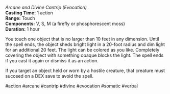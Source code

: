 *Arcane and Divine Cantrip (Evocation)*  
**Casting Time:** 1 action  
**Range:** Touch  
**Components:** V, S, M (a firefly or phosphorescent moss)  
**Duration:** 1 hour

You touch one object that is no larger than 10 feet in any dimension. Until the spell ends, the object sheds bright light in a 20-foot radius and dim light for an additional 20 feet. The light can be colored as you like. Completely covering the object with something opaque blocks the light. The spell ends if you cast it again or dismiss it as an action.

If you target an object held or worn by a hostile creature, that creature must succeed on a DEX save to avoid the spell.

#action #arcane #cantrip #divine #evocation #somatic #verbal
